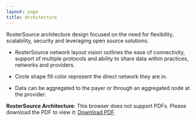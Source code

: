 ```yaml
---
layout: page
title: Architecture
---
```

RosterSource architecture design focused on the need for flexibility, scalability, security and leveraging open source solutions.

- RosterSource network layout vision outlines the ease of connectivity, support of multiple protocols and ability to share data within practices, networks and providers. 

- Circle shape fill color represent the direct network they are in. 

- Data can be aggregated to the payer or through an aggregated node at the provider.
  

<object data="/docs/RosterSourceArchitectureReleaseV2.pdf#page=1" type="application/pdf" width="960" height="600">
    <p><b>RosterSource Architecture</b>: This browser does not support PDFs. Please download the PDF to view it: <a href="/docs/RosterSourceArchitectureReleaseV2.pdf" target="_blank">Download PDF</a>.</p>
</object>


 




  
 

